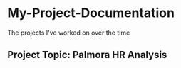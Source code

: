 # My-Project-Documentation
The projects I've worked on over the time

## Project Topic: Palmora HR Analysis
